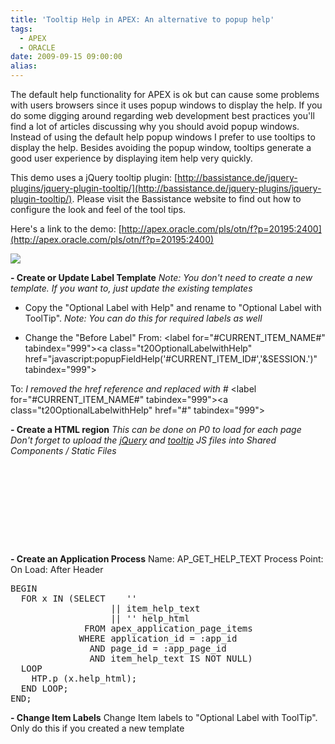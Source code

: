 ```yaml
---
title: 'Tooltip Help in APEX: An alternative to popup help'
tags:
  - APEX
  - ORACLE
date: 2009-09-15 09:00:00
alias:
---
```


The default help functionality for APEX is ok but can cause some problems with users browsers since it uses popup windows to display the help. If you do some digging around regarding web development best practices you'll find a lot of articles discussing why you should avoid popup windows. Instead of using the default help popup windows I prefer to use tooltips to display the help. Besides avoiding the popup window, tooltips generate a good user experience by displaying item help very quickly.

This demo uses a jQuery tooltip plugin: [http://bassistance.de/jquery-plugins/jquery-plugin-tooltip/](http://bassistance.de/jquery-plugins/jquery-plugin-tooltip/). Please visit the Bassistance website to find out how to configure the look and feel of the tool tips.

Here's a link to the demo: [http://apex.oracle.com/pls/otn/f?p=20195:2400](http://apex.oracle.com/pls/otn/f?p=20195:2400)

[![](http://1.bp.blogspot.com/_33EF80fk9sM/Sq0Cb8Ae2WI/AAAAAAAADqc/flO0nQATWCA/s400/tooltiphelp.jpg)](http://1.bp.blogspot.com/_33EF80fk9sM/Sq0Cb8Ae2WI/AAAAAAAADqc/flO0nQATWCA/s1600-h/tooltiphelp.jpg)

<span style="font-weight:bold;">- Create or Update Label Template</span>
<span style="font-style: italic;">Note: You don't need to create a new template. If you want to, just update the existing templates</span> 
- Copy the "Optional Label with Help" and rename to "Optional Label with ToolTip".
<span style="font-style: italic;">Note: You can do this for required labels as well</span>

- Change the "Before Label" From:
&lt;label for="#CURRENT_ITEM_NAME#" tabindex="999"&gt;&lt;a class="t20OptionalLabelwithHelp" href="javascript:popupFieldHelp('#CURRENT_ITEM_ID#','&SESSION.')" tabindex="999"&gt;

To:
<span style="font-style: italic;">I removed the href reference and replaced with #</span>
&lt;label for="#CURRENT_ITEM_NAME#" tabindex="999"&gt;&lt;a class="t20OptionalLabelwithHelp" href="#" tabindex="999"&gt;

<span style="font-weight:bold;">- Create a HTML region</span>
<span style="font-style: italic;">This can be done on P0 to load for each page</span>
<span style="font-style: italic;">Don't forget to upload the [jQuery](http://jquery.com/) and [tooltip](http://bassistance.de/jquery-plugins/jquery-plugin-tooltip/) JS files into Shared Components / Static Files</span>
<pre class="brush: html">
<script src="#APP_IMAGES#jquery-1.3.2.min.js" type="text/javascript"></script>
<script src="#APP_IMAGES#jquery.tooltip.pack-1.3.js" type="text/javascript"></script>

<script type="text/javascript">

$(document).ready(function(){
  $('span.itemToolTip').each(function(i){
    $('label[for="' +  $(this).attr('foritem') + '"]').attr('title',$(this).html()).tooltip({ 
        track: true, 
        delay: 0, 
        showURL: false, 
        showBody: " - ", 
        fade: 250 
      });
  });
  // Remove Original ToolTip Help Text
  $('span.itemToolTip').remove();
});
</script>

<style>
#tooltip {
 position: absolute;
 z-index: 3000;
 border: 1px solid #111;
 background-color: #eee;
 padding: 5px;
 opacity: 0.85;
}
#tooltip h3, #tooltip div { margin: 0; }
</style>
</pre>

<span style="font-weight:bold;">- Create an Application Process</span>
Name: AP_GET_HELP_TEXT
Process Point: On Load: After Header

<pre class="brush: sql">
BEGIN
  FOR x IN (SELECT    '<span class="itemToolTip" foritem="'
                   || item_name
                   || '">'
                   || item_help_text
                   || '</span>' help_html
              FROM apex_application_page_items
             WHERE application_id = :app_id
               AND page_id = :app_page_id
               AND item_help_text IS NOT NULL)
  LOOP
    HTP.p (x.help_html);
  END LOOP;
END;
</pre>

<span style="font-weight:bold;">- Change Item Labels</span>
Change Item labels to "Optional Label with ToolTip". Only do this if you created a new template
